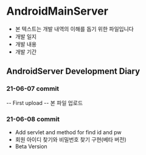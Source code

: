 # AndroidMainServer
- 본 텍스트는 개발 내역의 이해를 돕기 위한 파일입니다
- 개발 일지
- 개발 내용
- 개발 기간
## AndroidServer Development Diary
### 21-06-07 commit
  
  -- First upload
    -- 본 파일 업로드
  
### 21-06-08 commit
  - Add servlet and method for find id and pw
  - 회원 아이디 찾기와 비밀번호 찾기 구현(베타 버전)
  - Beta Version
